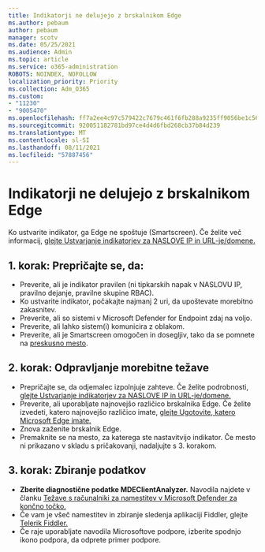 ```yaml
---
title: Indikatorji ne delujejo z brskalnikom Edge
ms.author: pebaum
author: pebaum
manager: scotv
ms.date: 05/25/2021
ms.audience: Admin
ms.topic: article
ms.service: o365-administration
ROBOTS: NOINDEX, NOFOLLOW
localization_priority: Priority
ms.collection: Adm_O365
ms.custom:
- "11230"
- "9005470"
ms.openlocfilehash: ff7a2ee4c97c579422c7679c461f6fb288a9235ff9056be1c56e80b1d6379723
ms.sourcegitcommit: 920051182781bd97ce4d4d6fbd268cb37b84d239
ms.translationtype: MT
ms.contentlocale: sl-SI
ms.lasthandoff: 08/11/2021
ms.locfileid: "57887456"
---
```

# <a name="indicators-dont-work-using-edge-browser"></a>Indikatorji ne delujejo z brskalnikom Edge

Ko ustvarite indikator, ga Edge ne spoštuje (Smartscreen). Če želite več informacij, [glejte Ustvarjanje indikatorjev za NASLOVE IP in URL-je/domene.](https://docs.microsoft.com/microsoft-365/security/defender-endpoint/indicator-ip-domain)

## <a name="step-1-ensure-the-following"></a>1. korak: Prepričajte se, da:

- Preverite, ali je indikator pravilen (ni tipkarskih napak v NASLOVU IP, pravilno dejanje, pravilne skupine RBAC).
- Ko ustvarite indikator, počakajte najmanj 2 uri, da upoštevate morebitno zakasnitev.
- Preverite, ali so sistemi v Microsoft Defender for Endpoint zdaj na voljo.
- Preverite, ali lahko sistem(i) komunicira z oblakom.
- Preverite, ali je Smartscreen omogočen in dosegljiv, tako da se pomnete na [preskusno mesto](https://demo.smartscreen.msft.net).

## <a name="step-2-troubleshoot-the-potential-issue"></a>2. korak: Odpravljanje morebitne težave

- Prepričajte se, da odjemalec izpolnjuje zahteve. Če želite podrobnosti, [glejte Ustvarjanje indikatorjev za NASLOVE IP in URL-je/domene.](https://docs.microsoft.com/microsoft-365/security/defender-endpoint/indicator-ip-domain)
- Preverite, ali uporabljate najnovejšo različico brskalnika Edge. Če želite izvedeti, katero najnovejšo različico imate, [glejte Ugotovite, katero Microsoft Edge imate.](https://support.microsoft.com/microsoft-edge/find-out-which-version-of-microsoft-edge-you-have-c726bee8-c42e-e472-e954-4cf5123497eb)
- Znova zaženite brskalnik Edge.
- Premaknite se na mesto, za katerega ste nastavitvijo indikator. Če mesto ni prikazano v skladu s pričakovanji, nadaljujte s 3. korakom. 

## <a name="step-3-collect-data"></a>3. korak: Zbiranje podatkov

- **Zberite diagnostične podatke MDEClientAnalyzer.** Navodila najdete v članku [Težave s računalniki za namestitev v Microsoft Defender za končno točko.](issues-with-onboarding-machines.md)
- Če vam je všeč namestitev in zbiranje sledenja aplikaciji Fiddler, glejte [Telerik Fiddler.](http://www.telerik.com/fiddler)
- Če raje uporabljate navodila Microsoftove podpore, izberite spodnjo ikono podpora, da odprete primer podpore.
